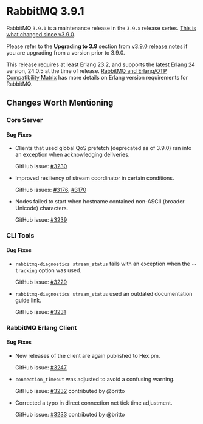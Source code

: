 # RabbitMQ 3.9.1

RabbitMQ `3.9.1` is a maintenance release in the `3.9.x` release series. [This is what changed since v3.9.0](https://github.com/rabbitmq/rabbitmq-server/compare/v3.9.0...v3.9.1).

Please refer to the **Upgrading to 3.9** section from [v3.9.0 release notes](https://github.com/rabbitmq/rabbitmq-server/releases/tag/v3.9.0) if you are upgrading from a version prior to 3.9.0.

This release requires at least Erlang 23.2, and supports the latest Erlang 24 version, 24.0.5 at the time of release. [RabbitMQ and Erlang/OTP Compatibility Matrix](https://www.rabbitmq.com/which-erlang.html) has more details on Erlang version requirements for RabbitMQ.



## Changes Worth Mentioning


### Core Server

#### Bug Fixes

 * Clients that used global QoS prefetch (deprecated as of 3.9.0) ran into an exception when acknowledging deliveries.

   GitHub issue: [#3230](https://github.com/rabbitmq/rabbitmq-server/pull/3230)

 * Improved resiliency of stream coordinator in certain conditions.

   GitHub issues: [#3176](https://github.com/rabbitmq/rabbitmq-server/pull/3176), [#3170](https://github.com/rabbitmq/rabbitmq-server/pull/3170)

 * Nodes failed to start when hostname contained non-ASCII (broader Unicode) characters.

   GitHub issue: [#3239](https://github.com/rabbitmq/rabbitmq-server/pull/3239)


### CLI Tools

#### Bug Fixes

 * `rabbitmq-diagnostics stream_status` fails with an exception when the `--tracking` option was used.

   GitHub issue: [#3229](https://github.com/rabbitmq/rabbitmq-server/pull/3229)

 * `rabbitmq-diagnostics stream_status` used an outdated documentation guide link.

   GitHub issue: [#3231](https://github.com/rabbitmq/rabbitmq-server/pull/3231)


### RabbitMQ Erlang Client

#### Bug Fixes

 * New releases of the client are again published to Hex.pm.

   GitHub issue: [#3247](https://github.com/rabbitmq/rabbitmq-server/pull/3247)

 * `connection_timeout` was adjusted to avoid a confusing warning.

   GitHub issue: [#3232](https://github.com/rabbitmq/rabbitmq-server/pull/3232) contributed by @britto

 * Corrected a typo in direct connection net tick time adjustment.

   GitHub issue: [#3233](https://github.com/rabbitmq/rabbitmq-server/pull/3233) contributed by @britto
